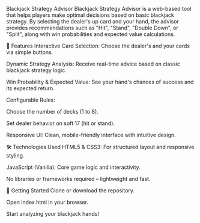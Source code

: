 Blackjack Strategy Advisor
Blackjack Strategy Advisor is a web-based tool that helps players make optimal decisions based on basic blackjack strategy. By selecting the dealer's up card and your hand, the advisor provides recommendations such as "Hit", "Stand", "Double Down", or "Split", along with win probabilities and expected value calculations.

🎯 Features
Interactive Card Selection: Choose the dealer's and your cards via simple buttons.

Dynamic Strategy Analysis: Receive real-time advice based on classic blackjack strategy logic.

Win Probability & Expected Value: See your hand's chances of success and its expected return.

Configurable Rules:

Choose the number of decks (1 to 8).

Set dealer behavior on soft 17 (hit or stand).

Responsive UI: Clean, mobile-friendly interface with intuitive design.

🛠️ Technologies Used
HTML5 & CSS3: For structured layout and responsive styling.

JavaScript (Vanilla): Core game logic and interactivity.

No libraries or frameworks required – lightweight and fast.

🚀 Getting Started
Clone or download the repository.

Open index.html in your browser.

Start analyzing your blackjack hands!

